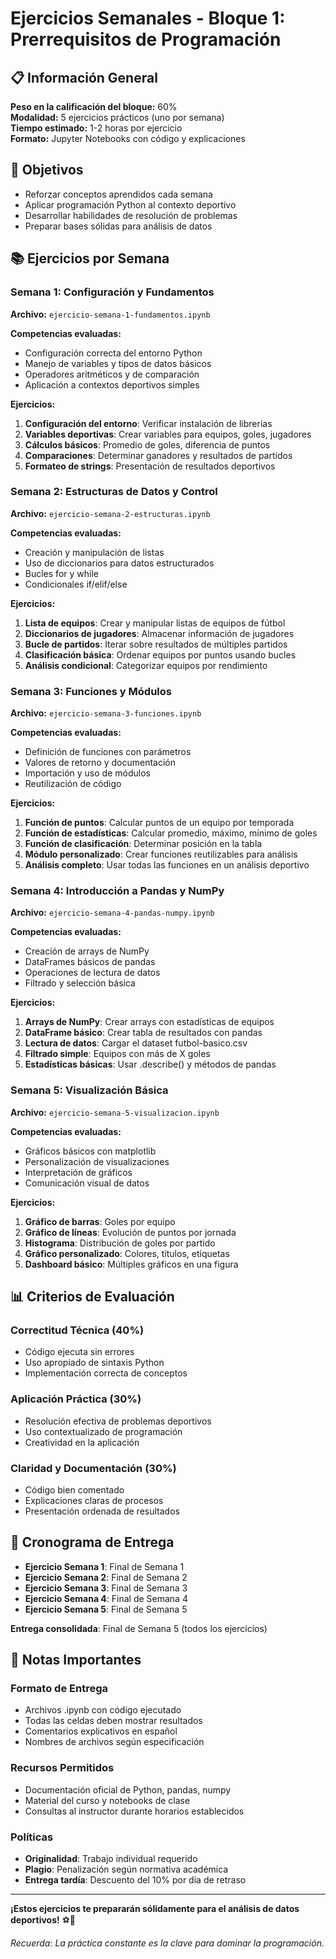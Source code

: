 # Ejercicios Semanales - Bloque 1: Prerrequisitos de Programación

## 📋 Información General

**Peso en la calificación del bloque:** 60%  
**Modalidad:** 5 ejercicios prácticos (uno por semana)  
**Tiempo estimado:** 1-2 horas por ejercicio  
**Formato:** Jupyter Notebooks con código y explicaciones

## 🎯 Objetivos

- Reforzar conceptos aprendidos cada semana
- Aplicar programación Python al contexto deportivo
- Desarrollar habilidades de resolución de problemas
- Preparar bases sólidas para análisis de datos

## 📚 Ejercicios por Semana

### **Semana 1: Configuración y Fundamentos**
**Archivo:** `ejercicio-semana-1-fundamentos.ipynb`

**Competencias evaluadas:**
- Configuración correcta del entorno Python
- Manejo de variables y tipos de datos básicos
- Operadores aritméticos y de comparación
- Aplicación a contextos deportivos simples

**Ejercicios:**
1. **Configuración del entorno**: Verificar instalación de librerías
2. **Variables deportivas**: Crear variables para equipos, goles, jugadores
3. **Cálculos básicos**: Promedio de goles, diferencia de puntos
4. **Comparaciones**: Determinar ganadores y resultados de partidos
5. **Formateo de strings**: Presentación de resultados deportivos

### **Semana 2: Estructuras de Datos y Control**
**Archivo:** `ejercicio-semana-2-estructuras.ipynb`

**Competencias evaluadas:**
- Creación y manipulación de listas
- Uso de diccionarios para datos estructurados
- Bucles for y while
- Condicionales if/elif/else

**Ejercicios:**
1. **Lista de equipos**: Crear y manipular listas de equipos de fútbol
2. **Diccionarios de jugadores**: Almacenar información de jugadores
3. **Bucle de partidos**: Iterar sobre resultados de múltiples partidos
4. **Clasificación básica**: Ordenar equipos por puntos usando bucles
5. **Análisis condicional**: Categorizar equipos por rendimiento

### **Semana 3: Funciones y Módulos**
**Archivo:** `ejercicio-semana-3-funciones.ipynb`

**Competencias evaluadas:**
- Definición de funciones con parámetros
- Valores de retorno y documentación
- Importación y uso de módulos
- Reutilización de código

**Ejercicios:**
1. **Función de puntos**: Calcular puntos de un equipo por temporada
2. **Función de estadísticas**: Calcular promedio, máximo, mínimo de goles
3. **Función de clasificación**: Determinar posición en la tabla
4. **Módulo personalizado**: Crear funciones reutilizables para análisis
5. **Análisis completo**: Usar todas las funciones en un análisis deportivo

### **Semana 4: Introducción a Pandas y NumPy**
**Archivo:** `ejercicio-semana-4-pandas-numpy.ipynb`

**Competencias evaluadas:**
- Creación de arrays de NumPy
- DataFrames básicos de pandas
- Operaciones de lectura de datos
- Filtrado y selección básica

**Ejercicios:**
1. **Arrays de NumPy**: Crear arrays con estadísticas de equipos
2. **DataFrame básico**: Crear tabla de resultados con pandas
3. **Lectura de datos**: Cargar el dataset futbol-basico.csv
4. **Filtrado simple**: Equipos con más de X goles
5. **Estadísticas básicas**: Usar .describe() y métodos de pandas

### **Semana 5: Visualización Básica**
**Archivo:** `ejercicio-semana-5-visualizacion.ipynb`

**Competencias evaluadas:**
- Gráficos básicos con matplotlib
- Personalización de visualizaciones
- Interpretación de gráficos
- Comunicación visual de datos

**Ejercicios:**
1. **Gráfico de barras**: Goles por equipo
2. **Gráfico de líneas**: Evolución de puntos por jornada
3. **Histograma**: Distribución de goles por partido
4. **Gráfico personalizado**: Colores, títulos, etiquetas
5. **Dashboard básico**: Múltiples gráficos en una figura

## 📊 Criterios de Evaluación

### **Correctitud Técnica (40%)**
- Código ejecuta sin errores
- Uso apropiado de sintaxis Python
- Implementación correcta de conceptos

### **Aplicación Práctica (30%)**
- Resolución efectiva de problemas deportivos
- Uso contextualizado de programación
- Creatividad en la aplicación

### **Claridad y Documentación (30%)**
- Código bien comentado
- Explicaciones claras de procesos
- Presentación ordenada de resultados

## 📅 Cronograma de Entrega

- **Ejercicio Semana 1**: Final de Semana 1
- **Ejercicio Semana 2**: Final de Semana 2  
- **Ejercicio Semana 3**: Final de Semana 3
- **Ejercicio Semana 4**: Final de Semana 4
- **Ejercicio Semana 5**: Final de Semana 5

**Entrega consolidada**: Final de Semana 5 (todos los ejercicios)

## 🎯 Notas Importantes

### **Formato de Entrega**
- Archivos .ipynb con código ejecutado
- Todas las celdas deben mostrar resultados
- Comentarios explicativos en español
- Nombres de archivos según especificación

### **Recursos Permitidos**
- Documentación oficial de Python, pandas, numpy
- Material del curso y notebooks de clase
- Consultas al instructor durante horarios establecidos

### **Políticas**
- **Originalidad**: Trabajo individual requerido
- **Plagio**: Penalización según normativa académica
- **Entrega tardía**: Descuento del 10% por día de retraso

---

**¡Estos ejercicios te prepararán sólidamente para el análisis de datos deportivos!** ⚽🐍

*Recuerda: La práctica constante es la clave para dominar la programación.*
